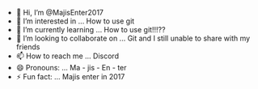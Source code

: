 - 👋 Hi, I’m @MajisEnter2017
- 👀 I’m interested in ... How to use git
- 🌱 I’m currently learning ... How to use git!!!??
- 💞️ I’m looking to collaborate on ... Git and I still unable to share with my friends
- 📫 How to reach me ... Discord
- 😄 Pronouns: ... Ma - jis - En - ter
- ⚡ Fun fact: ... Majis enter in 2017

<!---
MajisEnter2017/MajisEnter2017 is a ✨ special ✨ repository because its `README.md` (this file) appears on your GitHub profile.
You can click the Preview link to take a look at your changes.
--->
